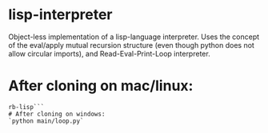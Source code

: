 # lisp-interpreter
Object-less implementation of a lisp-language interpreter.
Uses the concept of the eval/apply mutual recursion structure (even though python does not allow circular imports), and Read-Eval-Print-Loop interpreter.

# After cloning on mac/linux:
```ash init.sh
rb-lisp```
# After cloning on windows:
`python main/loop.py`
